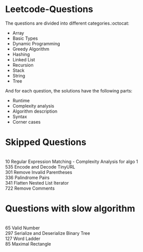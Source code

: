 # Leetcode-Questions

The questions are divided into different categories.:octocat: 
- Array
- Basic Types
- Dynamic Programming
- Greedy Algorithm
- Hashing 
- Linked List
- Recursion
- Stack
- String
- Tree

And for each question, the solutions have the following parts:

- Runtime
- Complexity analysis
- Algorithm description
- Syntax 
- Corner cases

# Skipped Questions
<br/> 10	Regular Expression Matching  - Complexity Analysis for algo 1
<br/> 535	Encode and Decode TinyURL
<br/> 301	Remove Invalid Parentheses
<br/> 336 Palindrome Pairs
<br/> 341	Flatten Nested List Iterator
<br/> 722	Remove Comments

# Questions with slow algorithm
<br/> 65	Valid Number
<br/> 297	Serialize and Deserialize Binary Tree
<br/> 127	Word Ladder
<br/> 85	Maximal Rectangle
